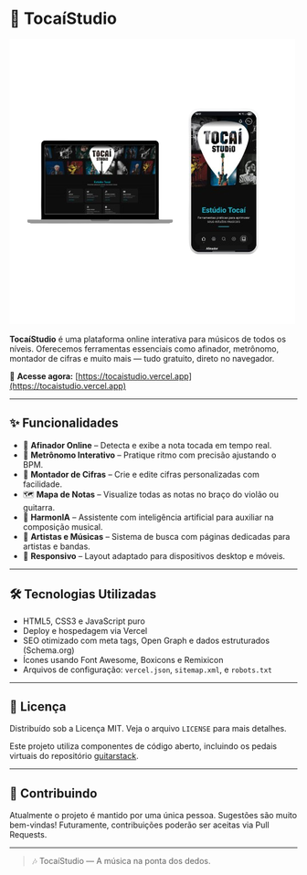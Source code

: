 # 🎵 TocaíStudio

![Logo TocaíStudio](./public/images/a.png)

**TocaíStudio** é uma plataforma online interativa para músicos de todos os níveis. Oferecemos ferramentas essenciais como afinador, metrônomo, montador de cifras e muito mais — tudo gratuito, direto no navegador.

🔗 **Acesse agora:** [https://tocaistudio.vercel.app](https://tocaistudio.vercel.app)

---

## ✨ Funcionalidades

- 🎸 **Afinador Online** – Detecta e exibe a nota tocada em tempo real.
- 🥁 **Metrônomo Interativo** – Pratique ritmo com precisão ajustando o BPM.
- 🎼 **Montador de Cifras** – Crie e edite cifras personalizadas com facilidade.
- 🗺️ **Mapa de Notas** – Visualize todas as notas no braço do violão ou guitarra.
- 🤖 **HarmonIA** – Assistente com inteligência artificial para auxiliar na composição musical.
- 🎤 **Artistas e Músicas** – Sistema de busca com páginas dedicadas para artistas e bandas.
- 📱 **Responsivo** – Layout adaptado para dispositivos desktop e móveis.

---

## 🛠️ Tecnologias Utilizadas

- HTML5, CSS3 e JavaScript puro
- Deploy e hospedagem via Vercel
- SEO otimizado com meta tags, Open Graph e dados estruturados (Schema.org)
- Ícones usando Font Awesome, Boxicons e Remixicon
- Arquivos de configuração: `vercel.json`, `sitemap.xml`, e `robots.txt`

---

## 📄 Licença

Distribuído sob a Licença MIT. Veja o arquivo `LICENSE` para mais detalhes.

Este projeto utiliza componentes de código aberto, incluindo os pedais virtuais do repositório [guitarstack](https://github.com/lucaong/guitarstack).

---

## 🤝 Contribuindo

Atualmente o projeto é mantido por uma única pessoa. Sugestões são muito bem-vindas! Futuramente, contribuições poderão ser aceitas via Pull Requests.

---

> 🎶 TocaíStudio — A música na ponta dos dedos.
